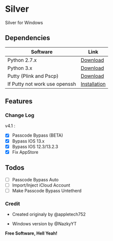 # Silver
Silver for Windows

## Dependencies 

Software | Link
---------|-----
Python 2.7.x | [Download](https://www.python.org/downloads/release/python-2717/)
Python 3.x | [Download](https://www.python.org/downloads/release/python-382/)
Putty (Plink and Pscp) | [Download](https://www.chiark.greenend.org.uk/~sgtatham/putty/latest.html)
If Putty not work use openssh | [Installation](https://docs.microsoft.com/fr-fr/windows-server/administration/openssh/openssh_install_firstuse)

## Features

### Change Log 

v4.1 : 

- [x] Passcode Bypass (BETA)
- [x] Bypass IOS 13.x
- [x] Bypass IOS 12.3/13.2.3
- [x] Fix AppStore

## Todos 

- [ ] Passcode Bypass Auto
- [ ] Import/Inject iCloud Account
- [ ] Make Passcode Bypass Untetherd

### Credit

- Created originaly by @appletech752

- Windows version by @NazkyYT




**Free Software, Hell Yeah!**

